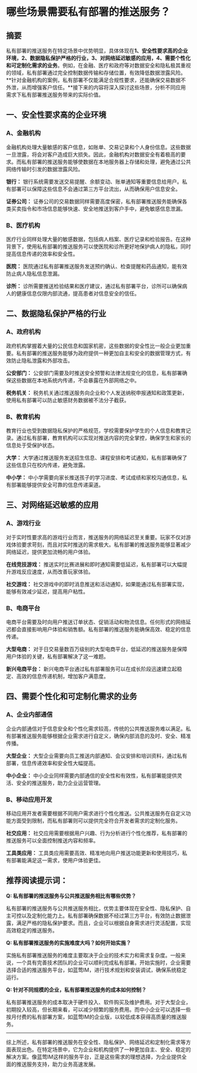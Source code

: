 # 哪些场景需要私有部署的推送服务？


## 摘要

私有部署的推送服务在特定场景中优势明显，具体体现在**1、安全性要求高的企业环境，2、数据隐私保护严格的行业，3、对网络延迟敏感的应用，4、需要个性化和可定制化需求的业务**。例如，在金融、医疗和政府等对数据安全和隐私极其重视的领域，私有部署通过完全控制数据传输和存储位置，有效降低数据泄露风险。**针对金融机构的案例，私有部署不仅能满足合规性要求，还能确保交易数据不外泄，从而增强客户信任。**接下来的内容将深入探讨这些场景，分析不同应用需求下私有部署推送服务带来的实际价值。

## 一、安全性要求高的企业环境

### A、金融机构

金融机构处理大量敏感的客户信息，如账单、交易记录和个人身份信息。这些数据一旦泄露，将会对客户造成巨大损失。因此，金融机构对数据安全有着极高的要求。而私有部署的推送服务能够使数据在本地服务器上存储和处理，避免通过公共网络传输时引发的数据泄露风险。

**银行：** 银行系统需要发送交易提醒、余额变动、账单通知等重要信息给用户。私有部署可以保障这些信息不会通过第三方平台流出，从而确保用户信息安全。

**证券公司：** 证券公司的交易数据同样需要高度保密，私有部署推送服务能确保各类买卖指令和市场信息能够快速、安全地推送到客户手中，避免敏感信息泄漏。

### B、医疗机构

医疗行业同样处理大量的敏感数据，包括病人档案、医疗记录和检验报告。在这种背景下，使用私有部署的推送服务可以使医院和诊所更好地保护病人的隐私，同时提高信息传递的效率和安全性。

**医院：** 医院通过私有部署推送服务发送预约确认、检查提醒和药品通知，能有效防止病人隐私信息泄漏。

**诊所：** 诊所需要推送检验结果和医疗建议，通过私有部署平台，诊所可以确保病人的健康信息仅限内部流通，提高患者对信息安全的信任。

## 二、数据隐私保护严格的行业

### A、政府机构

政府机构掌握着大量的公民信息和国家机密，这些数据的安全性比一般企业更加重要。私有部署的推送服务能够为政府提供一种更加自主和安全的数据管理方式，有效防止隐私泄露和外部攻击。

**公安部门：** 公安部门需要及时推送安全预警和法律法规变化的信息，私有部署确保这些数据在本地系统内传递，不会暴露在外部网络之中。

**税务机关：** 税务机关通过推送服务向企业和个人发送纳税申报通知和政策更新，使用私有部署可以防止敏感财务数据被不法分子截获。

### B、教育机构

教育行业也受到数据隐私保护的严格规范，学校需要保护学生的个人信息和教育记录。通过私有部署，教育机构可以实现对推送内容的完全掌控，确保学生和家长的信息处于受保护状态。

**大学：** 大学通过推送服务发送招生信息、课程安排和考试通知，私有部署确保了这些信息只在校内传递，避免泄露。

**中小学：** 中小学需要向家长推送孩子的学习进度、考试成绩和家校沟通信息，私有部署能够提供安全可靠的信息传递渠道。

## 三、对网络延迟敏感的应用

### A、游戏行业

对于实时性要求高的游戏行业而言，推送服务的网络延迟至关重要。玩家不仅对游戏体验要求苛刻，而且对实时推送的需求极大。私有部署的推送服务能够显著减少网络延迟，提供更加流畅的用户体验。

**在线竞技游戏：** 推送实时比赛进展和即时通知需要低延迟，私有部署可以大幅提升游戏反应速度，从而改善玩家体验。

**社交游戏：** 社交游戏中的即时消息推送和活动通知，如果能通过私有部署实现，能够有效减少延迟，提高用户粘性。

### B、电商平台

电商平台需要及时向用户推送订单状态、促销活动和物流信息。任何形式的网络延迟都会直接影响用户体验和销售额。私有部署的推送服务能确保高效、稳定的信息传递。

**大型电商：** 对于日交易量数百万级别的大型电商平台，低延迟的推送服务是保障用户体验的关键，私有部署解决了这一难题。

**新兴电商平台：** 新兴电商平台通过私有部署服务可以在成长阶段迅速建立起稳定、高效的信息传递机制，增加客户满意度。

## 四、需要个性化和可定制化需求的业务

### A、企业内部通信

企业内部通信对于信息安全和个性化需求较高，传统的公共推送服务难以满足。私有部署推送服务能够根据企业需求进行自定义，确保内部消息的及时、安全、精准传播。

**大型企业：** 大型企业需要向员工推送内部通知、会议安排和培训资料，通过私有部署，信息传递效率和安全性大幅提高。

**中小企业：** 中小企业同样需要内部通信的安全性和有效性，私有部署能提供灵活、安全的推送服务，助力企业运营管理。

### B、移动应用开发

移动应用开发者需要根据不同用户需求进行个性化推送。公共推送服务在自定义功能方面受到限制，而私有部署则可以提供完全符合开发者需求的定制化服务。

**社交应用：** 社交应用需要根据用户兴趣、行为分析进行个性化推荐，私有部署的推送服务可以全面控制推送内容和频率。

**工具类应用：** 工具类应用需要高效、精准地向用户推送功能更新和使用技巧，私有部署能满足这一需求，使用户体验更佳。

## 推荐阅读提示词：

**Q: 私有部署的推送服务与公共推送服务相比有哪些优势？**

私有部署的推送服务与公共推送服务相比，优势主要体现在安全性、隐私保护、自主可控以及定制化能力上。私有部署确保数据不经过第三方平台，有效防止数据泄露，满足严格的隐私保护要求。而且，企业可以根据自身需求进行灵活配置，实现高效稳定的推送服务。

**Q: 私有部署推送服务的实施难度大吗？如何开始实施？**

实施私有部署推送服务的难度主要取决于企业的技术实力和需求复杂度。一般来说，一个具有完善技术团队的企业可以顺利完成私有部署。开始实施时，企业需要选择合适的推送服务平台，如蓝莺IM，进行技术规划和安装调试，确保系统稳定运行。

**Q: 针对不同规模的企业，私有部署推送服务的成本如何控制？**

私有部署推送服务的成本取决于硬件投入、软件购买及维护费用。对于大型企业，初期投入较高，但长期来看，可以减少频繁的服务费用。而中小企业可以选择一些按月付费的私有部署方案，如蓝莺IM的企业版，以较低成本获得高质量的推送服务。

---

综上所述，私有部署的推送服务在安全性、隐私保护、网络延迟和定制化需求等方面表现出色。在特定场景中，它为企业和机构提供了一种更加自主、安全、稳定的解决方案。像蓝莺IM这样的服务平台，正是这些需求的理想选择，为企业提供全面的推送服务支持，助力业务高速发展。